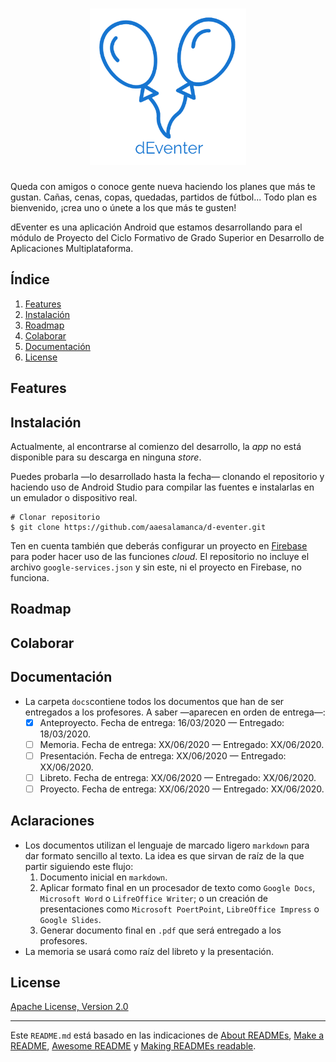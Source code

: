 <h1 align="center">
	<img src="images/logo-transparent.png" height="250" alt="dEventer"/>
</h1>

Queda con amigos o conoce gente nueva haciendo los planes que más te gustan. Cañas, cenas, copas, quedadas, partidos de fútbol... Todo plan es bienvenido, ¡crea uno o únete a los que más te gusten!

dEventer es una aplicación Android que estamos desarrollando para el módulo de Proyecto del Ciclo Formativo de Grado Superior en Desarrollo de Aplicaciones Multiplataforma.

## Índice

1. [Features](#features)
2. [Instalación](#instalación)
3. [Roadmap](#roadmap)
4. [Colaborar](#colaborar)
5. [Documentación](#documentación)
6. [License](#license)

## Features

## Instalación

Actualmente, al encontrarse al comienzo del desarrollo, la _app_ no está disponible para su descarga en ninguna _store_.

Puedes probarla —lo desarrollado hasta la fecha— clonando el repositorio y haciendo uso de Android Studio para compilar las fuentes e instalarlas en un emulador o dispositivo real.

```
# Clonar repositorio
$ git clone https://github.com/aaesalamanca/d-eventer.git
```

Ten en cuenta también que deberás configurar un proyecto en [Firebase](https://firebase.google.com) para poder hacer uso de las funciones _cloud_. El repositorio no incluye el archivo `google-services.json` y sin este, ni el proyecto en Firebase, no funciona.

## Roadmap

## Colaborar

## Documentación

* La carpeta `docs`contiene todos los documentos que han de ser entregados a los profesores. A saber —aparecen en orden de entrega—:
  - [x] Anteproyecto. Fecha de entrega: 16/03/2020 — Entregado: 18/03/2020.
  - [ ] Memoria. Fecha de entrega: XX/06/2020 — Entregado: XX/06/2020.
  - [ ] Presentación. Fecha de entrega: XX/06/2020 — Entregado: XX/06/2020.
  - [ ] Libreto. Fecha de entrega: XX/06/2020 — Entregado: XX/06/2020.
  - [ ] Proyecto. Fecha de entrega: XX/06/2020 — Entregado: XX/06/2020.

## Aclaraciones

* Los documentos utilizan el lenguaje de marcado ligero `markdown` para dar formato sencillo al texto. La idea es que sirvan de raíz de la que partir siguiendo este flujo:
  1. Documento inicial en `markdown`.
  2. Aplicar formato final en un procesador de texto como `Google Docs`, `Microsoft Word` o `LifreOffice Writer`; o un creación de presentaciones como `Microsoft PoertPoint`, `LibreOffice Impress` o `Google Slides`.
  3. Generar documento final en `.pdf` que será entregado a los profesores.
* La memoria se usará como raíz del libreto y la presentación.

## License

[Apache License, Version 2.0](https://www.apache.org/licenses/LICENSE-2.0)

---

Este `README.md` está basado en las indicaciones de [About READMEs](https://help.github.com/en/github/creating-cloning-and-archiving-repositories/about-readmes), [Make a README](https://www.makeareadme.com), [Awesome README](https://github.com/matiassingers/awesome-readme) y [Making READMEs readable](https://github.com/18F/open-source-guide/blob/18f-pages/pages/making-readmes-readable.md).
